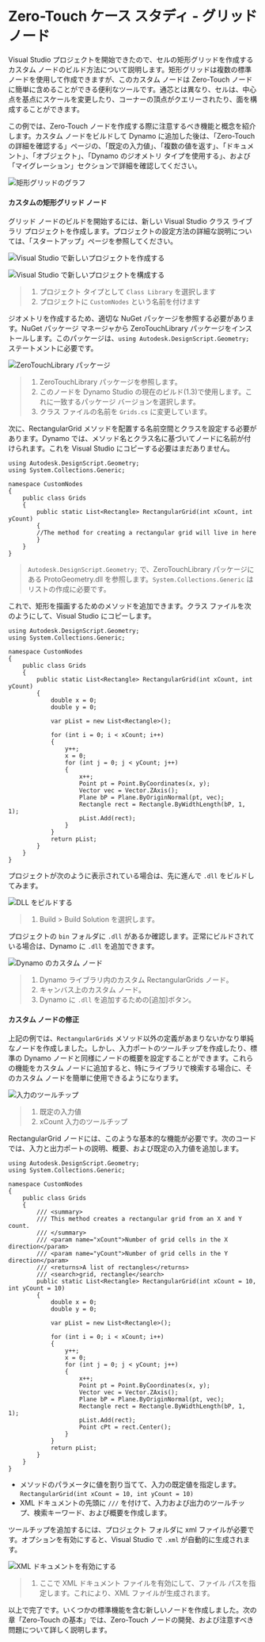 # Zero-Touch ケース スタディ - グリッド ノード 

Visual Studio プロジェクトを開始できたので、セルの矩形グリッドを作成するカスタム ノードのビルド方法について説明します。矩形グリッドは複数の標準ノードを使用して作成できますが、このカスタム ノードは Zero-Touch ノードに簡単に含めることができる便利なツールです。通芯とは異なり、セルは、中心点を基点にスケールを変更したり、コーナーの頂点がクエリーされたり、面を構成することができます。

この例では、Zero-Touch ノードを作成する際に注意するべき機能と概念を紹介します。カスタム ノードをビルドして Dynamo に追加した後は、「Zero-Touch の詳細を確認する」ページの、「既定の入力値」、「複数の値を返す」、「ドキュメント」、「オブジェクト」、「Dynamo のジオメトリ タイプを使用する」、および「マイグレーション」セクションで詳細を確認してください。

![矩形グリッドのグラフ](images/cover-image.jpg)

#### カスタムの矩形グリッド ノード <a href="#custom-rectangular-grid-node" id="custom-rectangular-grid-node"></a>

グリッド ノードのビルドを開始するには、新しい Visual Studio クラス ライブラリ プロジェクトを作成します。プロジェクトの設定方法の詳細な説明については、「スタートアップ」ページを参照してください。

![Visual Studio で新しいプロジェクトを作成する](images/vs-new-project-1.jpg)

![Visual Studio で新しいプロジェクトを構成する](images/vs-new-project-2.jpg)

> 1. プロジェクト タイプとして `Class Library` を選択します
> 2. プロジェクトに `CustomNodes` という名前を付けます

ジオメトリを作成するため、適切な NuGet パッケージを参照する必要があります。NuGet パッケージ マネージャから ZeroTouchLibrary パッケージをインストールします。このパッケージは、`using Autodesk.DesignScript.Geometry;` ステートメントに必要です。

![ZeroTouchLibrary パッケージ](images/vs-nugetpackage.jpg)

> 1. ZeroTouchLibrary パッケージを参照します。
> 2. このノードを Dynamo Studio の現在のビルド(1.3)で使用します。これに一致するパッケージ バージョンを選択します。
> 3. クラス ファイルの名前を `Grids.cs` に変更しています。

次に、RectangularGrid メソッドを配置する名前空間とクラスを設定する必要があります。Dynamo では、メソッド名とクラス名に基づいてノードに名前が付けられます。これを Visual Studio にコピーする必要はまだありません。

```
using Autodesk.DesignScript.Geometry;
using System.Collections.Generic;

namespace CustomNodes
{
    public class Grids
    {
        public static List<Rectangle> RectangularGrid(int xCount, int yCount)
        {
        //The method for creating a rectangular grid will live in here
        }
    }
}
```

> `Autodesk.DesignScript.Geometry;` で、ZeroTouchLibrary パッケージにある ProtoGeometry.dll を参照します。`System.Collections.Generic` はリストの作成に必要です。

これで、矩形を描画するためのメソッドを追加できます。クラス ファイルを次のようにして、Visual Studio にコピーします。

```
using Autodesk.DesignScript.Geometry;
using System.Collections.Generic;

namespace CustomNodes
{
    public class Grids
    {
        public static List<Rectangle> RectangularGrid(int xCount, int yCount)
        {
            double x = 0;
            double y = 0;

            var pList = new List<Rectangle>();

            for (int i = 0; i < xCount; i++)
            {
                y++;
                x = 0;
                for (int j = 0; j < yCount; j++)
                {
                    x++;
                    Point pt = Point.ByCoordinates(x, y);
                    Vector vec = Vector.ZAxis();
                    Plane bP = Plane.ByOriginNormal(pt, vec);
                    Rectangle rect = Rectangle.ByWidthLength(bP, 1, 1);
                    pList.Add(rect);
                }
            }
            return pList;
        }
    }
}
```

プロジェクトが次のように表示されている場合は、先に進んで `.dll` をビルドしてみます。

![DLL をビルドする](images/vs-grids.jpg)

> 1. Build > Build Solution を選択します。

プロジェクトの `bin` フォルダに `.dll` があるか確認します。正常にビルドされている場合は、Dynamo に `.dll` を追加できます。

![Dynamo のカスタム ノード](images/RectangularGrid-Dynamo.jpg)

> 1. Dynamo ライブラリ内のカスタム RectangularGrids ノード。
> 2. キャンバス上のカスタム ノード。
> 3. Dynamo に `.dll` を追加するための[追加]ボタン。

#### カスタム ノードの修正 <a href="#custom-node-modifications" id="custom-node-modifications"></a>

上記の例では、`RectangularGrids` メソッド以外の定義があまりないかなり単純なノードを作成しました。しかし、入力ポートのツールチップを作成したり、標準の Dynamo ノードと同様にノードの概要を設定することができます。これらの機能をカスタム ノードに追加すると、特にライブラリで検索する場合に、そのカスタム ノードを簡単に使用できるようになります。

![入力のツールチップ](images/nodemodification.png)

> 1. 既定の入力値
> 2. xCount 入力のツールチップ

RectangularGrid ノードには、このような基本的な機能が必要です。次のコードでは、入力と出力ポートの説明、概要、および既定の入力値を追加します。

```
using Autodesk.DesignScript.Geometry;
using System.Collections.Generic;

namespace CustomNodes
{
    public class Grids
    {
        /// <summary>
        /// This method creates a rectangular grid from an X and Y count.
        /// </summary>
        /// <param name="xCount">Number of grid cells in the X direction</param>
        /// <param name="yCount">Number of grid cells in the Y direction</param>
        /// <returns>A list of rectangles</returns>
        /// <search>grid, rectangle</search>
        public static List<Rectangle> RectangularGrid(int xCount = 10, int yCount = 10)
        {
            double x = 0;
            double y = 0;

            var pList = new List<Rectangle>();

            for (int i = 0; i < xCount; i++)
            {
                y++;
                x = 0;
                for (int j = 0; j < yCount; j++)
                {
                    x++;
                    Point pt = Point.ByCoordinates(x, y);
                    Vector vec = Vector.ZAxis();
                    Plane bP = Plane.ByOriginNormal(pt, vec);
                    Rectangle rect = Rectangle.ByWidthLength(bP, 1, 1);
                    pList.Add(rect);
                    Point cPt = rect.Center();
                }
            }
            return pList;
        }
    }
}
```

* メソッドのパラメータに値を割り当てて、入力の既定値を指定します。`RectangularGrid(int xCount = 10, int yCount = 10)`
* XML ドキュメントの先頭に `///` を付けて、入力および出力のツールチップ、検索キーワード、および概要を作成します。

ツールチップを追加するには、プロジェクト フォルダに xml ファイルが必要です。オプションを有効にすると、Visual Studio で `.xml` が自動的に生成されます。

![XML ドキュメントを有効にする](images/vs-xml.jpg)

> 1. ここで XML ドキュメント ファイルを有効にして、ファイル パスを指定します。これにより、XML ファイルが生成されます。

以上で完了です。いくつかの標準機能を含む新しいノードを作成しました。次の章「Zero-Touch の基本」では、Zero-Touch ノードの開発、および注意すべき問題について詳しく説明します。
